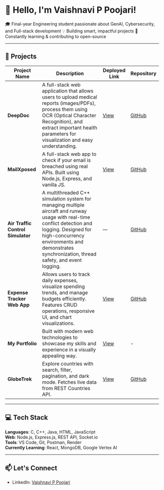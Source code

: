 # 👋 Hello, I'm Vaishnavi P Poojari!

🎓 Final-year Engineering student passionate about GenAI, Cybersecurity, and Full-stack development
💡 Building smart, impactful projects
🚀 Constantly learning & contributing to open-source

---

## 📁 Projects

| Project Name | Description | Deployed Link | Repository |
| ------------ | ----------- | ------------- | ---------- |
| **DeepDoc** | A full-stack web application that allows users to upload medical reports (images/PDFs), process them using OCR (Optical Character Recognition), and extract important health parameters for visualization and easy understanding. | [View](https://github.com/Vaishnaviiii-23/DeepDoc) | [GitHub](https://github.com/Vaishnaviiii-23/DeepDoc) |
| **MailXposed** | A full-stack web app to check if your email is breached using real APIs. Built using Node.js, Express, and vanilla JS. | [View](https://mailxposed.onrender.com) | [GitHub](https://github.com/Vaishnaviiii-23/MailXposed) |
| **Air Traffic Control Simulator** | A multithreaded C++ simulation system for managing multiple aircraft and runway usage with real-time conflict detection and logging. Designed for high-concurrency environments and demonstrates synchronization, thread safety, and event logging. | — | [GitHub](https://github.com/Vaishnaviiii-23/AirTrafficSimulator) |
| **Expense Tracker Web App** |  Allows users to track daily expenses, visualize spending trends, and manage budgets efficiently. Features CRUD operations, responsive UI, and chart visualizations. | [View](https://vaishnaviiii-23.github.io/Expense-Tracker/) | [GitHub](https://github.com/Vaishnaviiii-23/ExpenseTracker) |
| **My Portfolio** |  Built with modern web technologies to showcase my skills and experience in a visually appealing way. | [View](https://vaishnavi-poojari.vercel.app/) | - |
| **GlobeTrek** |  Explore countries with search, filter, pagination, and dark mode. Fetches live data from REST Countries API. | [View](https://vaishnaviiii-23.github.io/globetrek/) | [GitHub](https://github.com/Vaishnaviiii-23/GlobeTrek) |
---

## 💻 Tech Stack

**Languages**: C, C++, Java, HTML, JavaScript  
**Web**: Node.js, Express.js, REST API, Socket.io  
**Tools**: VS Code, Git, Postman, Render  
**Currently Learning**: React, MongoDB, Google Vertex AI  

---

## 📫 Let's Connect

- LinkedIn: [Vaishnavi P Poojari](https://www.linkedin.com/in/vaishnavi-p-poojari)
